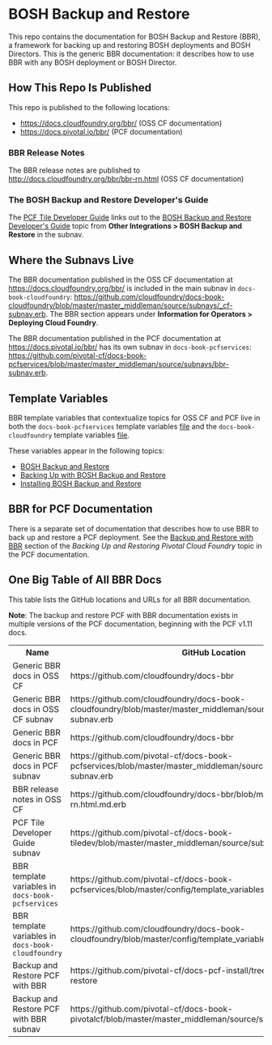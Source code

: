 # BOSH Backup and Restore

This repo contains the documentation for BOSH Backup and Restore (BBR), a framework for backing up and restoring BOSH deployments and BOSH Directors. This is the generic BBR documentation: it describes how to use BBR with any BOSH deployment or BOSH Director.

## How This Repo Is Published

This repo is published to the following locations:

* https://docs.cloudfoundry.org/bbr/ (OSS CF documentation)
* https://docs.pivotal.io/bbr/ (PCF documentation)

### BBR Release Notes

The BBR release notes are published to http://docs.cloudfoundry.org/bbr/bbr-rn.html (OSS CF documentation)


### The BOSH Backup and Restore Developer's Guide

The [PCF Tile Developer Guide](https://docs.pivotal.io/tiledev/) links out to the [BOSH Backup and Restore Developer's Guide](https://github.com/cloudfoundry/docs-bbr/blob/master/bbr-devguide.html.md.erb) topic from **Other Integrations > BOSH Backup and Restore** in the subnav.

## Where the Subnavs Live

The BBR documentation published in the OSS CF documentation at https://docs.cloudfoundry.org/bbr/ is included in the main subnav in `docs-book-cloudfoundry`: https://github.com/cloudfoundry/docs-book-cloudfoundry/blob/master/master_middleman/source/subnavs/_cf-subnav.erb. The BBR section appears under **Information for Operators > Deploying Cloud Foundry**.

The BBR documentation published in the PCF documentation at https://docs.pivotal.io/bbr/ has its own subnav in `docs-book-pcfservices`: https://github.com/pivotal-cf/docs-book-pcfservices/blob/master/master_middleman/source/subnavs/bbr-subnav.erb. 

## Template Variables

BBR template variables that contextualize topics for OSS CF and PCF live in both the `docs-book-pcfservices` template variables [file](https://github.com/pivotal-cf/docs-book-pcfservices/blob/master/config/template_variables.yml) and the `docs-book-cloudfoundry` template variables [file](https://github.com/cloudfoundry/docs-book-cloudfoundry/blob/master/config/template_variables.yml). 

These variables appear in the following topics:
* [BOSH Backup and Restore](https://github.com/cloudfoundry/docs-bbr/blob/master/index.html.md.erb)
* [Backing Up with BOSH Backup and Restore](https://github.com/cloudfoundry/docs-bbr/blob/master/backup.html.md.erb)
* [Installing BOSH Backup and Restore](https://github.com/cloudfoundry/docs-bbr/blob/master/installing.html.md.erb)

## BBR for PCF Documentation

There is a separate set of documentation that describes how to use BBR to back up and restore a PCF deployment. See the [Backup and Restore with BBR](https://docs.pivotal.io/pivotalcf/customizing/backup-restore/#bbr) section of the <em>Backing Up and Restoring Pivotal Cloud Foundry</em> topic in the PCF documentation. 

## One Big Table of All BBR Docs

This table lists the GitHub locations and URLs for all BBR documentation.

<table>
<tr> 
 <th>Name</th>
 <th>GitHub Location</th>
 <th>URL</th>
</tr>
<tr>
  <td>Generic BBR docs in OSS CF</td>
  <td>https://github.com/cloudfoundry/docs-bbr</td>
  <td>https://docs.cloudfoundry.org/bbr/</td>
</tr>
<tr>
  <td>Generic BBR docs in OSS CF subnav</td>
  <td>https://github.com/cloudfoundry/docs-book-cloudfoundry/blob/master/master_middleman/source/subnavs/_cf-subnav.erb</td>
  <td>https://docs.cloudfoundry.org/bbr/</td>
</tr>
<tr>
  <td>Generic BBR docs in PCF</td>
  <td>https://github.com/cloudfoundry/docs-bbr</td>
  <td>https://docs.pivotal.io/bbr</td>
</tr>
<tr>
  <td>Generic BBR docs in PCF subnav</td>
  <td>https://github.com/pivotal-cf/docs-book-pcfservices/blob/master/master_middleman/source/subnavs/bbr-subnav.erb</td>
  <td>https://docs.pivotal.io/bbr</td>
</tr>
<tr>
  <td>BBR release notes in OSS CF</td>
  <td>https://github.com/cloudfoundry/docs-bbr/blob/master/bbr-rn.html.md.erb</td>
  <td>http://docs.cloudfoundry.org/bbr/bbr-rn.html</td>
</tr>
<tr>
  <td>PCF Tile Developer Guide subnav</td>
  <td>https://github.com/pivotal-cf/docs-book-tiledev/blob/master/master_middleman/source/subnavs/tiledev_subnav.erb</td>
  <td>https://docs.pivotal.io/tiledev</td>
</tr>
<tr>  
  <td>BBR template variables in <code>docs-book-pcfservices</code></td>
  <td>https://github.com/pivotal-cf/docs-book-pcfservices/blob/master/config/template_variables.yml</td>
  <td>n/a</td>
</tr>
<tr>
  <td>BBR template variables in <code>docs-book-cloudfoundry</code></td>
  <td>https://github.com/cloudfoundry/docs-book-cloudfoundry/blob/master/config/template_variables.yml</td>
  <td>n/a</td>
</tr>
<tr>
  <td>Backup and Restore PCF with BBR</td>
  <td>https://github.com/pivotal-cf/docs-pcf-install/tree/master/backup-restore</td>
  <td>https://docs.pivotal.io/pivotalcf/customizing/backup-restore/#bbr</td>
</tr>
<tr>
  <td>Backup and Restore PCF with BBR subnav</td>
  <td>https://github.com/pivotal-cf/docs-book-pivotalcf/blob/master/master_middleman/source/subnavs/pcf-subnav.erb</td>
  <td>https://docs.pivotal.io/pivotalcf/customizing/backup-restore/#bbr</td>
</tr>
  
**Note**: The backup and restore PCF with BBR documentation exists in multiple versions of the PCF documentation, beginning with the PCF v1.11 docs.

</table>
